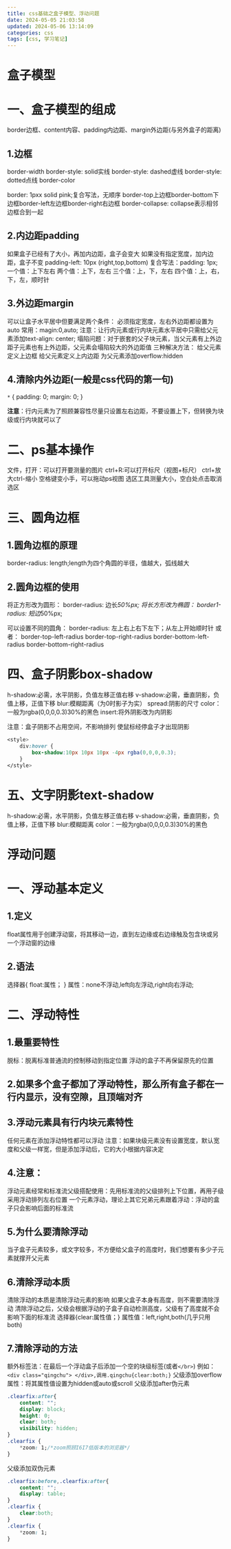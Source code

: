 ```yaml
---
title: css基础之盒子模型、浮动问题
date: 2024-05-05 21:03:58
updated: 2024-05-06 13:14:09
categories: css
tags: [css, 学习笔记]
---
```

# 盒子模型

# 一、盒子模型的组成

border边框、content内容、padding内边距、margin外边距(与另外盒子的距离)

## 1.边框

border-width
border-style: solid实线 border-style: dashed虚线 border-style: dotted点线
border-color

border: 1pxx solid pink;复合写法，无顺序
border-top上边框border-bottom下边框border-left左边框border-right右边框
border-collapse: collapse表示相邻边框合到一起

## 2.内边距padding

如果盒子已经有了大小，再加内边距，盒子会变大
如果没有指定宽度，加内边距，盒子不变
padding-left: 10px (right,top,bottom)
复合写法：padding: 1px;
一个值：上下左右
两个值：上下，左右
三个值：上，下，左右
四个值：上，右，下，左，顺时针

## 3.外边距margin

可以让盒子水平居中但要满足两个条件：
必须指定宽度，左右外边距都设置为auto
常用：magin:0,auto;
注意：让行内元素或行内块元素水平居中只需给父元素添加text-align: center;
塌陷问题：对于嵌套的父子块元素，当父元素有上外边距子元素也有上外边距，父元素会塌陷较大的外边距值
三种解决方法：
给父元素定义上边框
给父元素定义上内边距
为父元素添加overflow:hidden

## 4.清除内外边距(一般是css代码的第一句)

`*` {
    padding: 0;
    margin: 0;
}

**注意**：行内元素为了照顾兼容性尽量只设置左右边距，不要设置上下，但转换为块级或行内块就可以了

# 二、ps基本操作

文件，打开：可以打开要测量的图片
ctrl+R:可以打开标尺（视图+标尺）
ctrl+放大ctrl-缩小
空格键变小手，可以拖动ps视图
选区工具测量大小，空白处点击取消选区

# 三、圆角边框

## 1.圆角边框的原理

border-radius: length;length为四个角圆的半径，值越大，弧线越大

## 2.圆角边框的使用

将正方形改为圆形：
border-radius: 边长*50%px;
将长方形改为椭圆：
border1-radius: 短边*50%px;

可以设置不同的圆角：
border-radius: 左上右上右下左下；从左上开始顺时针
或者：
border-top-left-radius
border-top-right-radius
border-bottom-left-radius
border-bottom-right-radius

# 四、盒子阴影box-shadow

h-shadow:必需，水平阴影，负值左移正值右移
v-shadow:必需，垂直阴影，负值上移，正值下移
blur:模糊距离（为0时影子为实）
spread:阴影的尺寸
color：一般为rgba(0,0,0,0.3)30%的黑色
insert:将外阴影改为内阴影

注意：盒子阴影不占用空间，不影响排列
使鼠标经停盒子才出现阴影

```css
<style>
    div:hover {
        box-shadow:10px 10px 10px -4px rgba(0,0,0,0.3);
    }
</style>
```

# 五、文字阴影text-shadow

h-shadow:必需，水平阴影，负值左移正值右移
v-shadow:必需，垂直阴影，负值上移，正值下移
blur:模糊距离
color：一般为rgba(0,0,0,0.3)30%的黑色

# 浮动问题

# 一、浮动基本定义

## 1.定义

float属性用于创建浮动窗，将其移动一边，直到左边缘或右边缘触及包含块或另一个浮动窗的边缘

## 2.语法

选择器{
    float:属性；
}
属性：none不浮动,left向左浮动,right向右浮动;

# 二、浮动特性

## 1.最重要特性

脱标：脱离标准普通流的控制移动到指定位置
浮动的盒子不再保留原先的位置

## 2.如果多个盒子都加了浮动特性，那么所有盒子都在一行内显示，没有空隙，且顶端对齐

## 3.浮动元素具有行内块元素特性

任何元素在添加浮动特性都可以浮动
注意：如果块级元素没有设置宽度，默认宽度和父级一样宽，但是添加浮动后，它的大小根据内容决定

## 4.注意：

浮动元素经常和标准流父级搭配使用：先用标准流的父级排列上下位置，再用子级采用浮动排列左右位置
一个元素浮动，理论上其它兄弟元素跟着浮动：浮动的盒子只会影响后面的标准流

## 5.为什么要清除浮动

当子盒子元素较多，或文字较多，不方便给父盒子的高度时，我们想要有多少子元素就撑开父元素

## 6.清除浮动本质

清除浮动的本质是清除浮动元素的影响
如果父盒子本身有高度，则不需要清除浮动
清除浮动之后，父级会根据浮动的子盒子自动检测高度，父级有了高度就不会影响下面的标准流
选择器{clear:属性值；}
属性值：left,right,both(几乎只用both)

## 7.清除浮动的方法

额外标签法：在最后一个浮动盒子后添加一个空的块级标签(或者`</br>`)
例如：`<div class="qingchu"> </div>,调用.qingchu{clear:both;}`
父级添加overflow属性：将其属性值设置为hidden或auto或scroll
父级添加after伪元素

```css
.clearfix:after{
    content: "";
    display: block;
    height: 0;
    clear: both;
    visibility: hidden;
}
.clearfix {
    *zoom: 1;/*zoom照顾I6I7低版本的浏览器*/
}
```

父级添加双伪元素

```css
.clearfix:before,.clearfix:after{
    content: "";
    display: table;
}
.clearfix {
    clear:both;
}
.clearfix {
    *zoom: 1;
}
```
